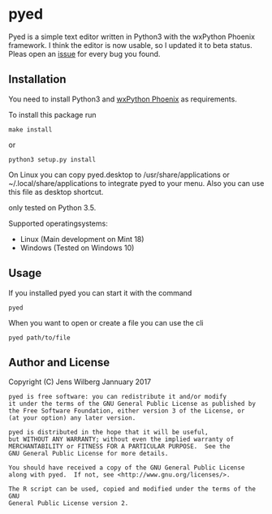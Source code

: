 # pyed

Pyed is a simple text editor written in Python3 with the wxPython Phoenix
framework. I think the editor is now usable, so I updated it to beta status.
Pleas open an [issue](https://github.com/follnoob/pyed/issues/new) for every bug you found.

## Installation

You need to install Python3 and [wxPython Phoenix](https://github.com/wxWidgets/Phoenix)
as requirements.

To install this package run

    make install

or

    python3 setup.py install

On Linux you can copy pyed.desktop to /usr/share/applications or ~/.local/share/applications
to integrate pyed to your menu. Also you can use this file as desktop shortcut.

only tested on Python 3.5.

Supported operatingsystems:

- Linux (Main development on Mint 18)
- Windows (Tested on Windows 10)

## Usage

If you installed pyed you can start it with the command

    pyed
    
When you want to open or create a file you can use the
cli 
    
    pyed path/to/file

## Author and License

Copyright (C) Jens Wilberg Jannuary 2017

    pyed is free software: you can redistribute it and/or modify
    it under the terms of the GNU General Public License as published by
    the Free Software Foundation, either version 3 of the License, or
    (at your option) any later version.

    pyed is distributed in the hope that it will be useful,
    but WITHOUT ANY WARRANTY; without even the implied warranty of
    MERCHANTABILITY or FITNESS FOR A PARTICULAR PURPOSE.  See the
    GNU General Public License for more details.

    You should have received a copy of the GNU General Public License
    along with pyed.  If not, see <http://www.gnu.org/licenses/>.

    The R script can be used, copied and modified under the terms of the GNU
    General Public License version 2.
